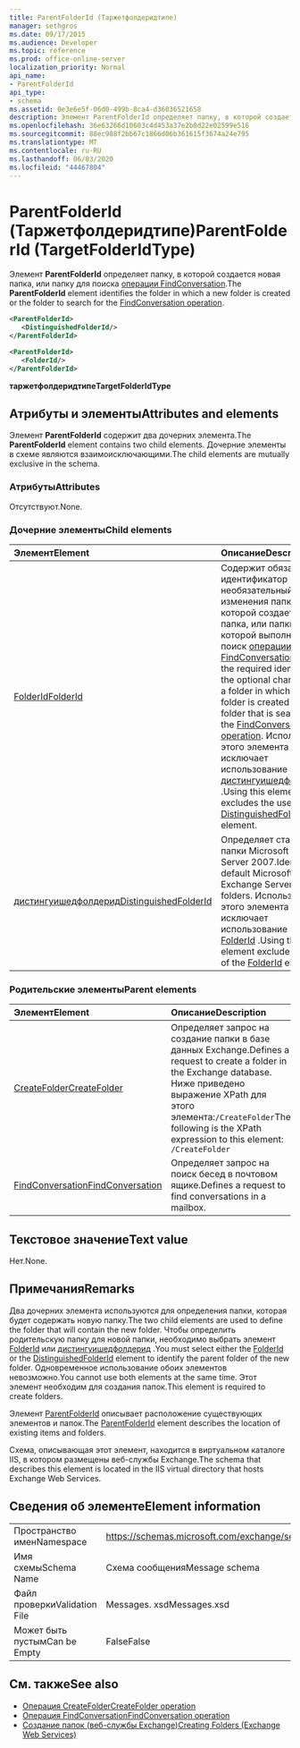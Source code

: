 ```yaml
---
title: ParentFolderId (Таржетфолдеридтипе)
manager: sethgros
ms.date: 09/17/2015
ms.audience: Developer
ms.topic: reference
ms.prod: office-online-server
localization_priority: Normal
api_name:
- ParentFolderId
api_type:
- schema
ms.assetid: 0e3e6e5f-06d0-499b-8ca4-d36036521658
description: Элемент ParentFolderId определяет папку, в которой создается новая папка, или папку для поиска операции FindConversation.
ms.openlocfilehash: 36e63266d10603c4d453a37e2b0d22e02599e516
ms.sourcegitcommit: 88ec988f2bb67c1866d06b361615f3674a24e795
ms.translationtype: MT
ms.contentlocale: ru-RU
ms.lasthandoff: 06/03/2020
ms.locfileid: "44467804"
---
```

# <a name="parentfolderid-targetfolderidtype"></a><span data-ttu-id="6d7d9-103">ParentFolderId (Таржетфолдеридтипе)</span><span class="sxs-lookup"><span data-stu-id="6d7d9-103">ParentFolderId (TargetFolderIdType)</span></span>

<span data-ttu-id="6d7d9-104">Элемент **ParentFolderId** определяет папку, в которой создается новая папка, или папку для поиска [операции FindConversation](findconversation-operation.md).</span><span class="sxs-lookup"><span data-stu-id="6d7d9-104">The **ParentFolderId** element identifies the folder in which a new folder is created or the folder to search for the [FindConversation operation](findconversation-operation.md).</span></span>
  
```xml
<ParentFolderId>
   <DistinguishedFolderId/>
</ParentFolderId>
```

```xml
<ParentFolderId>
   <FolderId/> 
</ParentFolderId>
```

<span data-ttu-id="6d7d9-105">**таржетфолдеридтипе**</span><span class="sxs-lookup"><span data-stu-id="6d7d9-105">**TargetFolderIdType**</span></span>

## <a name="attributes-and-elements"></a><span data-ttu-id="6d7d9-106">Атрибуты и элементы</span><span class="sxs-lookup"><span data-stu-id="6d7d9-106">Attributes and elements</span></span>

<span data-ttu-id="6d7d9-107">Элемент **ParentFolderId** содержит два дочерних элемента.</span><span class="sxs-lookup"><span data-stu-id="6d7d9-107">The **ParentFolderId** element contains two child elements.</span></span> <span data-ttu-id="6d7d9-108">Дочерние элементы в схеме являются взаимоисключающими.</span><span class="sxs-lookup"><span data-stu-id="6d7d9-108">The child elements are mutually exclusive in the schema.</span></span> 
  
### <a name="attributes"></a><span data-ttu-id="6d7d9-109">Атрибуты</span><span class="sxs-lookup"><span data-stu-id="6d7d9-109">Attributes</span></span>

<span data-ttu-id="6d7d9-110">Отсутствуют.</span><span class="sxs-lookup"><span data-stu-id="6d7d9-110">None.</span></span>
  
### <a name="child-elements"></a><span data-ttu-id="6d7d9-111">Дочерние элементы</span><span class="sxs-lookup"><span data-stu-id="6d7d9-111">Child elements</span></span>

|<span data-ttu-id="6d7d9-112">**Элемент**</span><span class="sxs-lookup"><span data-stu-id="6d7d9-112">**Element**</span></span>|<span data-ttu-id="6d7d9-113">**Описание**</span><span class="sxs-lookup"><span data-stu-id="6d7d9-113">**Description**</span></span>|
|:-----|:-----|
|[<span data-ttu-id="6d7d9-114">FolderId</span><span class="sxs-lookup"><span data-stu-id="6d7d9-114">FolderId</span></span>](folderid.md) <br/> |<span data-ttu-id="6d7d9-115">Содержит обязательный идентификатор и необязательный ключ изменения папки, в которой создается новая папка, или папки, в которой выполняется поиск [операции FindConversation](findconversation-operation.md).</span><span class="sxs-lookup"><span data-stu-id="6d7d9-115">Contains the required identifier and the optional change key of a folder in which a new folder is created or the folder that is searched for the [FindConversation operation](findconversation-operation.md).</span></span> <span data-ttu-id="6d7d9-116">Использование этого элемента исключает использование элемента [дистингуишедфолдерид](distinguishedfolderid.md) .</span><span class="sxs-lookup"><span data-stu-id="6d7d9-116">Using this element excludes the use of the [DistinguishedFolderId](distinguishedfolderid.md) element.</span></span>  <br/> |
|[<span data-ttu-id="6d7d9-117">дистингуишедфолдерид</span><span class="sxs-lookup"><span data-stu-id="6d7d9-117">DistinguishedFolderId</span></span>](distinguishedfolderid.md) <br/> |<span data-ttu-id="6d7d9-118">Определяет стандартные папки Microsoft Exchange Server 2007.</span><span class="sxs-lookup"><span data-stu-id="6d7d9-118">Identifies default Microsoft Exchange Server 2007 folders.</span></span> <span data-ttu-id="6d7d9-119">Использование этого элемента исключает использование элемента [FolderId](folderid.md) .</span><span class="sxs-lookup"><span data-stu-id="6d7d9-119">Using this element excludes the use of the [FolderId](folderid.md) element.</span></span>  <br/> |
   
### <a name="parent-elements"></a><span data-ttu-id="6d7d9-120">Родительские элементы</span><span class="sxs-lookup"><span data-stu-id="6d7d9-120">Parent elements</span></span>

|<span data-ttu-id="6d7d9-121">**Элемент**</span><span class="sxs-lookup"><span data-stu-id="6d7d9-121">**Element**</span></span>|<span data-ttu-id="6d7d9-122">**Описание**</span><span class="sxs-lookup"><span data-stu-id="6d7d9-122">**Description**</span></span>|
|:-----|:-----|
|[<span data-ttu-id="6d7d9-123">CreateFolder</span><span class="sxs-lookup"><span data-stu-id="6d7d9-123">CreateFolder</span></span>](createfolder.md) <br/> |<span data-ttu-id="6d7d9-124">Определяет запрос на создание папки в базе данных Exchange.</span><span class="sxs-lookup"><span data-stu-id="6d7d9-124">Defines a request to create a folder in the Exchange database.</span></span>  <br/> <span data-ttu-id="6d7d9-125">Ниже приведено выражение XPath для этого элемента:`/CreateFolder`</span><span class="sxs-lookup"><span data-stu-id="6d7d9-125">The following is the XPath expression to this element:  `/CreateFolder`</span></span> <br/> |
|[<span data-ttu-id="6d7d9-126">FindConversation</span><span class="sxs-lookup"><span data-stu-id="6d7d9-126">FindConversation</span></span>](findconversation.md) <br/> |<span data-ttu-id="6d7d9-127">Определяет запрос на поиск бесед в почтовом ящике.</span><span class="sxs-lookup"><span data-stu-id="6d7d9-127">Defines a request to find conversations in a mailbox.</span></span>  <br/> |
   
## <a name="text-value"></a><span data-ttu-id="6d7d9-128">Текстовое значение</span><span class="sxs-lookup"><span data-stu-id="6d7d9-128">Text value</span></span>

<span data-ttu-id="6d7d9-129">Нет.</span><span class="sxs-lookup"><span data-stu-id="6d7d9-129">None.</span></span>
  
## <a name="remarks"></a><span data-ttu-id="6d7d9-130">Примечания</span><span class="sxs-lookup"><span data-stu-id="6d7d9-130">Remarks</span></span>

<span data-ttu-id="6d7d9-131">Два дочерних элемента используются для определения папки, которая будет содержать новую папку.</span><span class="sxs-lookup"><span data-stu-id="6d7d9-131">The two child elements are used to define the folder that will contain the new folder.</span></span> <span data-ttu-id="6d7d9-132">Чтобы определить родительскую папку для новой папки, необходимо выбрать элемент [FolderId](folderid.md) или [дистингуишедфолдерид](distinguishedfolderid.md) .</span><span class="sxs-lookup"><span data-stu-id="6d7d9-132">You must select either the [FolderId](folderid.md) or the [DistinguishedFolderId](distinguishedfolderid.md) element to identify the parent folder of the new folder.</span></span> <span data-ttu-id="6d7d9-133">Одновременное использование обоих элементов невозможно.</span><span class="sxs-lookup"><span data-stu-id="6d7d9-133">You cannot use both elements at the same time.</span></span> <span data-ttu-id="6d7d9-134">Этот элемент необходим для создания папок.</span><span class="sxs-lookup"><span data-stu-id="6d7d9-134">This element is required to create folders.</span></span> 
  
<span data-ttu-id="6d7d9-135">Элемент [ParentFolderId](parentfolderid.md) описывает расположение существующих элементов и папок.</span><span class="sxs-lookup"><span data-stu-id="6d7d9-135">The [ParentFolderId](parentfolderid.md) element describes the location of existing items and folders.</span></span> 
  
<span data-ttu-id="6d7d9-136">Схема, описывающая этот элемент, находится в виртуальном каталоге IIS, в котором размещены веб-службы Exchange.</span><span class="sxs-lookup"><span data-stu-id="6d7d9-136">The schema that describes this element is located in the IIS virtual directory that hosts Exchange Web Services.</span></span>
  
## <a name="element-information"></a><span data-ttu-id="6d7d9-137">Сведения об элементе</span><span class="sxs-lookup"><span data-stu-id="6d7d9-137">Element information</span></span>

|||
|:-----|:-----|
|<span data-ttu-id="6d7d9-138">Пространство имен</span><span class="sxs-lookup"><span data-stu-id="6d7d9-138">Namespace</span></span>  <br/> |https://schemas.microsoft.com/exchange/services/2006/messages  <br/> |
|<span data-ttu-id="6d7d9-139">Имя схемы</span><span class="sxs-lookup"><span data-stu-id="6d7d9-139">Schema Name</span></span>  <br/> |<span data-ttu-id="6d7d9-140">Схема сообщения</span><span class="sxs-lookup"><span data-stu-id="6d7d9-140">Message schema</span></span>  <br/> |
|<span data-ttu-id="6d7d9-141">Файл проверки</span><span class="sxs-lookup"><span data-stu-id="6d7d9-141">Validation File</span></span>  <br/> |<span data-ttu-id="6d7d9-142">Messages. xsd</span><span class="sxs-lookup"><span data-stu-id="6d7d9-142">Messages.xsd</span></span>  <br/> |
|<span data-ttu-id="6d7d9-143">Может быть пустым</span><span class="sxs-lookup"><span data-stu-id="6d7d9-143">Can be Empty</span></span>  <br/> |<span data-ttu-id="6d7d9-144">False</span><span class="sxs-lookup"><span data-stu-id="6d7d9-144">False</span></span>  <br/> |
   
## <a name="see-also"></a><span data-ttu-id="6d7d9-145">См. также</span><span class="sxs-lookup"><span data-stu-id="6d7d9-145">See also</span></span>

- [<span data-ttu-id="6d7d9-146">Операция CreateFolder</span><span class="sxs-lookup"><span data-stu-id="6d7d9-146">CreateFolder operation</span></span>](createfolder-operation.md)
- [<span data-ttu-id="6d7d9-147">Операция FindConversation</span><span class="sxs-lookup"><span data-stu-id="6d7d9-147">FindConversation operation</span></span>](findconversation-operation.md)
- [<span data-ttu-id="6d7d9-148">Создание папок (веб-службы Exchange)</span><span class="sxs-lookup"><span data-stu-id="6d7d9-148">Creating Folders (Exchange Web Services)</span></span>](https://msdn.microsoft.com/library/3b15b0ec-8691-45ed-9a24-a91ff732d6cf%28Office.15%29.aspx)

